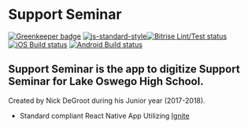 #  Support Seminar

[![Greenkeeper badge](https://badges.greenkeeper.io/nbd9/SupportSeminar.svg)](https://greenkeeper.io/)
[![js-standard-style](https://img.shields.io/badge/code%20style-standard-brightgreen.svg?style=flat)](http://standardjs.com/)[![Bitrise Lint/Test status](https://www.bitrise.io/app/ae770ab7a73d23c7/status.svg?token=Z_exzYDArNYYvHDaCKZNaQ)](https://www.bitrise.io/app/ae770ab7a73d23c7)[![iOS Build status](https://build.appcenter.ms/v0.1/apps/06553d9b-f0f8-472a-a7e5-11eee8640bee/branches/master/badge)](https://appcenter.ms) [![Android Build status](https://build.appcenter.ms/v0.1/apps/749960b5-d85b-4ce7-8458-bf0d134be205/branches/master/badge)](https://appcenter.ms)

## Support Seminar is the app to digitize Support Seminar for Lake Oswego High School.
Created by Nick DeGroot during his Junior year (2017-2018).

* Standard compliant React Native App Utilizing [Ignite](https://github.com/infinitered/ignite)
